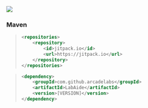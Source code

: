 [![](https://jitpack.io/v/arcadelabs/LabAide.svg)](https://jitpack.io/#arcadelabs/LabAide)

### Maven

> ```xml
> <repositories>
>     <repository>
>         <id>jitpack.io</id>
>         <url>https://jitpack.io</url>
>     </repository>
> </repositories>
> ```

> ```xml
> <dependency>
>     <groupId>com.github.arcadelabs</groupId>
>     <artifactId>LabAide</artifactId>
>     <version>[VERSION]</version>
> </dependency>
> ```
